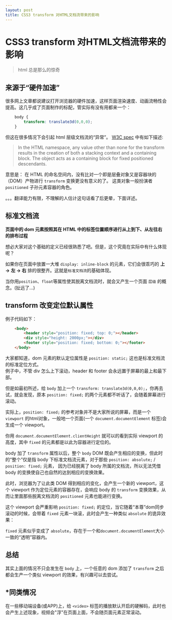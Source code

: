 ```yaml
---
layout: post
title: CSS3 transform 对HTML文档流带来的影响
---
```


# CSS3 transform 对HTML文档流带来的影响

> html 总是那么的惊奇

## 来源于“硬件加速”

很多网上文章都说建议打开浏览器的硬件加速，这样页面渲染速度、动画流畅性会提高。这几乎成了页面制作的标配，管实际有没有用都来一个：

~~~css
    body {
        transform: translate3d(0,0,0);
    }
~~~

但这在很多情况下会引起 html 层级文档流的“异常”。 [W3C spec](http://www.w3.org/TR/css3-2d-transforms/#transform-rendering) 中有如下描述: 

> In the HTML namespace, any value other than none for the transform results in the creation of both a stacking context and a containing block. 
The object acts as a containing block for fixed positioned descendants.

意思是：
在 HTML 的命名空间内，没有比对一个即是层叠对象又是容器块的（DOM）产物进行 `transform` 变换更没有意义的了。
这类对象一般扮演者 `positioned` 子孙元素容器的角色。

。。。翻译能力有限，不理解的人估计这句话看了后更晕，下面详述。


## 标准文档流

**页面中的 dom 元素按照其在 HTML 中的标签位置顺序进行从上到下、从左往右的排布过程**

想必大家对这个基础的定义已经很熟悉了吧。但是，这个究竟在实际中有什么体现呢？

如果你在页面中放置一大堆 `display: inline-block` 的元素，它们会很乖巧的 **上 ->** **左 -> 右** 排的很整齐。这就是`标准文档流`的基础体现。

当你用`position`、`float`等属性使其脱离文档流时，就会又产生一个页面 `层级` 的概念。(扯远了...)

## transform 改变定位默认属性

例子代码如下：

~~~html
    <body>
        <header style="position: fixed; top: 0;"></header>
        <div style="height: 2000px;"></div>
        <footer style="position: fixed; bottom: 0;"></footer>
    </body>
~~~

大家都知道，dom 元素的默认定位属性是 `position: static;` 这也是标准文档流的标准定位方式。  
例子中，不管 div 怎么上下滚动，header 和 footer 会永远置于屏幕的最上和最下部。

但是如最初所述，给 `body` 加上一个 `transform: translate3d(0,0,0);`，你再去试，就会发现，原本 `position: fixed;` 的两个元素都不听话了，会随着屏幕进行滚动。

实际上，`position: fixed;` 的参考对象并不是大家所说的屏幕，而是一个 `viewport` 的html对象，一般地一个页面(一个 `document.documentElement` 标签)会生成一个 viewport。

你用 `document.documentElement.clientHeight` 就可以的看到实际 viewport 的高度，其中 `fixed` 的元素都是以此为容器进行定位的。

body 加了 `transform` 属性以后，整个 `body` DOM 既会产生相应的变换，但此时的“整个”仅是指 body 下标准文档流元素，对于那些 `position: absolute;` / `position: fixed;` 元素，
因为已经脱离了 body 所属的文档流，所以无法凭借 body 的变换使自己也自然的达到相应的变换效果。

此时，浏览器为了让此类 DOM 得到相应的变化，会产生一个新的 viewport，这个 viewport 作为定位元素的容器存在，会响应 body 的 `transform` 变换效果，从而让里面那些脱离文档流的 `positioned` 元素也能进行变换。

这个 viewport 会严重影响 `position: fixed;` 的定位，当它随着“本尊”dom同步滚动的时候，会带着 `fixed` 元素一块滚，此时会产生一种类似 `absolute` 的诡异效果：

`fixed` 元素似乎变成了 `absolute`，存在于一个和`document.documentElement`大小一致的“透明”容器内。

## 总结

其实上面的情况不只会发生在 `body` 上，一个任意的 dom 添加了 `transform` 之后都会生产一个类似 viewport 的效果，有兴趣可以去尝试。

## *同类情况

在一些移动端设备(或APP)上，给 `<video>` 标签的播放默认开启的硬解码，此时也会产生上述现象，视频会"浮"在页面上面，不会随页面元素正常滚动。






